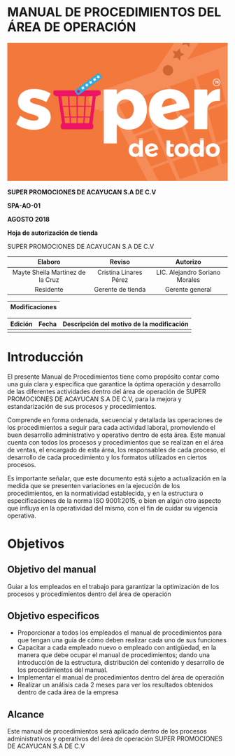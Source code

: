 # MANUAL DE PROCEDIMIENTOS DEL ÁREA DE OPERACIÓN

![](.gitbook/assets/logo-super-de-todo-color-02.jpg) 

**SUPER PROMOCIONES DE ACAYUCAN S.A DE C.V**

**SPA-AO-01**

**AGOSTO 2018**

<p>

**Hoja de autorización de tienda**
 
SUPER PROMOCIONES DE ACAYUCAN S.A DE C.V 

| Elaboro | Reviso | Autorizo  |
|     :--:       |:--:        |      :--:|
|Mayte Sheila Martinez de la Cruz|Cristina Linares Pérez    |LIC. Alejandro Soriano Morales 	|
|Residente|Gerente de tienda|Gerente general|

|Modificaciones |
|---|

|Edición |Fecha |Descripción del motivo de la modificación  |
|--|--|--|
|  |   |  |

<p>

# Introducción

<div class="text-justify"> El presente Manual de Procedimientos tiene como propósito contar como una guía clara y específica que garantice la óptima operación y desarrollo de las diferentes actividades dentro del área de operación de SUPER PROMOCIONES DE ACAYUCAN S.A DE C.V, para la mejora y estandarización de sus procesos y procedimientos.
<p>

Comprende en forma ordenada, secuencial y detallada las operaciones de los procedimientos a seguir para cada actividad laboral, promoviendo el buen desarrollo administrativo y operativo dentro de esta área. Este manual cuenta con todos los procesos y procedimientos que se realizan en el área de ventas, el encargado de esta área, los responsables de cada proceso, el desarrollo de cada procedimiento y los formatos utilizados en ciertos procesos.
  <p>

Es importante señalar, que este documento está sujeto a  actualización en la medida que se presenten variaciones en la ejecución de los procedimientos, en la normatividad establecida, y en la estructura o especificaciones de la norma ISO 9001:2015, o bien en algún otro aspecto que influya en la operatividad del mismo, con el fin de cuidar su vigencia operativa.</div> 

# Objetivos 

## Objetivo del manual
<div class="text-justify">Guiar a los empleados en el trabajo para garantizar la optimización de los procesos y procedimientos dentro del área de operación</div> 

## Objetivo especificos

* Proporcionar a todos los empleados el manual de procedimientos para que tengan una guía de cómo deben realizar cada uno de sus funciones 
* Capacitar a cada empleado nuevo o empleado con antigüedad, en la manera que debe ocupar el manual de procedimientos; dando una introducción de la estructura, distribución del contenido y desarrollo de los procedimientos del manual.
* Implementar el manual de procedimientos dentro del área de operación
* Realizar un análisis cada 2 meses para ver los resultados obtenidos dentro de cada área de la empresa


## Alcance

<div class="text-justify"> Este manual de procedimientos será aplicado dentro de los procesos administrativos y operativos del área de operación SUPER PROMOCIONES DE ACAYUCAN S.A DE C.V </div> 
